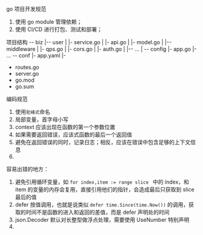 go 项目开发规范
1. 使用 go module 管理依赖；
2. 使用 CI/CD 进行打包、测试和部署；

项目结构
 -- biz
  |-- user
  | |- service.go
  | |- api.go
  | |- model.go
  |
  |-- middleware
  | |- qps.go
  | |- cors.go
  | |- auth.go
  |
  |-- ...
  |
 -- config
  |- app.go
  |- ...
 -- conf
  |- app.yaml
  |- 
 - routes.go
 - server.go
 - go.mod
 - go.sum

编码规范
1. 使用`驼峰式`命名
2. 局部变量，首字母小写
3. context 应该出现在函数的第一个参数位置
4. 如果需要返回错误，应该式函数的最后一个返回值
5. 避免在返回错误的同时，记录日志；相反，应该在错误中包含足够的上下文信息
6. 

容易出错的地方：
1. 避免引用循环变量，如 `for index,item := range slice ` 中的 index，和 item 的变量的内存会复用，直接引用他们的指针，会造成最后只获取到 slice 最后的值
2. defer 按值调用，也就是说类似 `defer time.Since(time.Now())`  的调用，获取的时间不是函数的进入和返回的差值，而是 defer 声明处的时间
3. json.Decoder 默认对长整型做浮点处理，需要使用 UseNumber 特别声明
4. 
  
